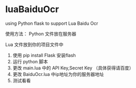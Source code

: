 # luaBaiduOcr
using Python flask to support Lua Baidu Ocr

使用方法：
Python 文件放在服务器

Lua 文件放到你的项目文件中

1. 使用 pip install Flask 安装flash
2. 运行 python 脚本
3. 更改 main.lua 中的 API Key,Secret Key （具体获得请百度）
4. 更改 BaiduOcr.lua 中ip地址为你的服务器地址
5. 测试看看
